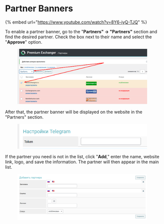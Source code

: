 # Partner Banners

{% embed url="https://www.youtube.com/watch?v=8Y6-iyQ-TJQ" %}

To enable a partner banner, go to the "**Partners" -> "Partners"** section and find the desired partner. Check the box next to their name and select the "**Approve**" option.

<figure><img src="../../.gitbook/assets/Screenshot_5 (4).png" alt=""><figcaption></figcaption></figure>

After that, the partner banner will be displayed on the website in the "Partners" section.

<figure><img src="../../.gitbook/assets/image (1025).png" alt=""><figcaption></figcaption></figure>

If the partner you need is not in the list, click "**Add**," enter the name, website link, logo, and save the information. The partner will then appear in the main list.

<figure><img src="../../.gitbook/assets/Screenshot_7 (3).png" alt=""><figcaption></figcaption></figure>